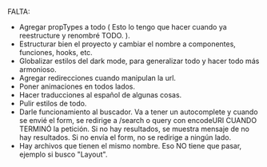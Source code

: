 FALTA:

- Agregar propTypes a todo ( Esto lo tengo que hacer cuando ya reestructure y renombré TODO. ).
- Estructurar bien el proyecto y cambiar el nombre a componentes, funciones, hooks, etc.
- Globalizar estilos del dark mode, para generalizar todo y hacer todo más armonioso.
- Agregar redirecciones cuando manipulan la url.
- Poner animaciones en todos lados.
- Hacer traducciones al español de algunas cosas.
- Pulir estilos de todo.
- Darle funcionamiento al buscador. Va a tener un autocomplete y cuando se envié el form, se redirige a /search o query con encodeURI CUANDO TERMINÓ la petición. Si no hay resultados, se muestra mensaje de no hay resultados. Si no envía el form, no se redirige a ningún lado.
- Hay archivos que tienen el mismo nombre. Eso NO tiene que pasar, ejemplo si busco "Layout".